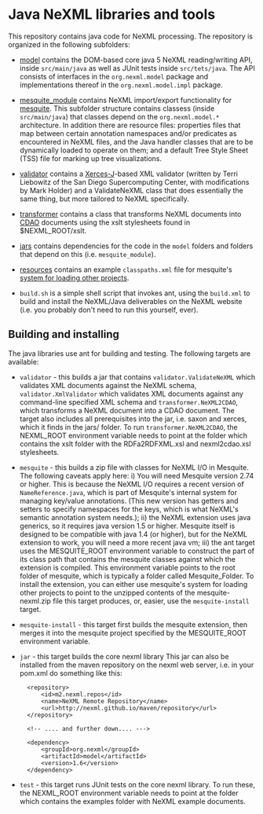 Java NeXML libraries and tools
==============================

This repository contains java code for NeXML processing. The repository is organized
in the following subfolders:

* [model](model) contains the DOM-based core java 5 NeXML reading/writing API, inside 
`src/main/java` as well as JUnit tests inside `src/tets/java`. The API consists of 
interfaces in the `org.nexml.model` package and implementations thereof in the 
`org.nexml.model.impl` package.

* [mesquite_module](mesquite_module) contains NeXML import/export functionality for 
[mesquite](http://mesquiteproject.org). This subfolder structure contains classess 
(inside `src/main/java`) that classes depend on the `org.nexml.model.*` architecture.
In addition there are resource files: properties files that map between certain annotation
namespaces and/or predicates as encountered in NeXML files, and the Java handler classes
that are to be dynamically loaded to operate on them; and a default Tree Style Sheet (TSS)
file for marking up tree visualizations.

* [validator](validatory) contains a [Xerces-J](http://xerces.apache.org/xerces-j/)-based
XML validator (written by Terri Liebowitz of the San Diego Supercomputing Center, with 
modifications by Mark Holder) and a ValidateNeXML class that does essentially the same 
thing, but more tailored to NeXML specifically.

* [transformer](transformer) contains a class that transforms NeXML documents into 
[CDAO](https://bioportal.bioontology.org/ontologies/CDAO) documents using the xslt 
stylesheets found in $NEXML_ROOT/xslt.

* [jars](jars) contains dependencies for the code in the `model` folders and folders that
depend on this (i.e. `mesquite_module`).

* [resources](resources) contains an example `classpaths.xml` file for mesquite's 
[system for loading other projects](http://mesquiteproject.org/mesquite/download/source.html#classPaths).
		
* `build.sh` is a simple shell script that invokes ant, using the `build.xml` to build and 
install the NeXML/Java deliverables on the NeXML website (i.e. you probably don't need to 
run this yourself, ever).

Building and installing
-----------------------

The java libraries use ant for building and testing. The following targets are available:

* `validator` - this builds a jar that contains `validator.ValidateNeXML` which validates 
XML documents against the NeXML schema, `validator.XmlValidator` which validates XML 
documents against any command-line specified XML schema and `transformer.NeXML2CDAO`, 
which transforms a NeXML document into a CDAO document. The target also includes all 
prerequisites into the jar, i.e. saxon and xerces, which it finds in the  jars/ folder. 
To run `transformer.NeXML2CDAO`, the NEXML_ROOT environment variable needs to point at the 
folder which contains the xslt folder with the RDFa2RDFXML.xsl and nexml2cdao.xsl 
stylesheets.

* `mesquite` - this builds a zip file with classes for NeXML I/O in Mesquite. The 
following caveats apply here: i) You will need Mesquite version 2.74 or higher. This is 
because the NeXML I/O requires a recent version of `NameReference.java`, which is part of 
Mesquite's internal system for managing key/value annotations. (This new version has getters
and setters to specify namespaces for the keys, which is what NeXML's semantic annotation 
system needs.); ii) the NeXML extension uses java generics, so it requires java version 
1.5 or higher. Mesquite itself is designed to be compatible with java 1.4 (or higher), but 
for the NeXML extension to work, you will need a more recent java vm; iii) the ant target 
uses the MESQUITE_ROOT environment variable to construct the part of its class path that
contains the mesquite classes against which the extension is compiled. This environment 
variable points to the root folder of mesquite, which is typically a folder called 
Mesquite_Folder. To install the extension, you can either use mesquite's system for 
loading other projects to point to the unzipped contents of the mesquite-nexml.zip file 
this target produces, or, easier, use the `mesquite-install` target.

* `mesquite-install` - this target first builds the mesquite extension, then merges it 
into the mesquite project specified by the MESQUITE_ROOT environment variable.

* `jar` - this target builds the core nexml library This jar can also be installed from 
the maven repository on the nexml web server, i.e. in your pom.xml do something like this:

		<repository>
			<id>m2.nexml.repos</id>
			<name>NeXML Remote Repository</name>
			<url>http://nexml.github.io/maven/repository</url>
		</repository>		
		
		<!-- .... and further down.... --->
		
        <dependency>
            <groupId>org.nexml</groupId>
            <artifactId>model</artifactId>
            <version>1.6</version>
        </dependency>	
        
* `test` - this target runs JUnit tests on the core nexml library.  To run these, the
NEXML_ROOT environment variable needs to point at the folder which contains the examples 
folder with NeXML example documents. 
